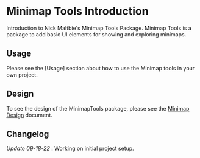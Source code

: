 # Minimap Tools Introduction

Introduction to Nick Maltbie's Minimap Tools Package.
Minimap Tools is a package to add basic UI elements
for showing and exploring minimaps.

## Usage

Please see the [Usage] section about how to use
the Minimap tools in your own project.

## Design

To see the design of the MinimapTools package, please see the
[Minimap Design](minimap-design.md) document.

## Changelog

_Update 09-18-22_ : Working on initial project setup.

